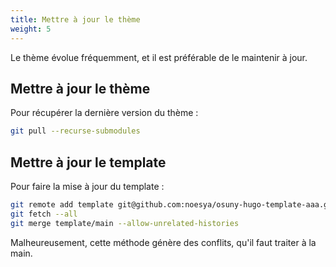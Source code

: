 ```yaml
---
title: Mettre à jour le thème
weight: 5
---
```


Le thème évolue fréquemment, et il est préférable de le maintenir à jour. 
## Mettre à jour le thème
Pour récupérer la dernière version du thème :
```bash
git pull --recurse-submodules
```

## Mettre à jour le template
Pour faire la mise à jour du template :
```bash
git remote add template git@github.com:noesya/osuny-hugo-template-aaa.git
git fetch --all
git merge template/main --allow-unrelated-histories
```

Malheureusement, cette méthode génère des conflits, qu'il faut traiter à la main.
